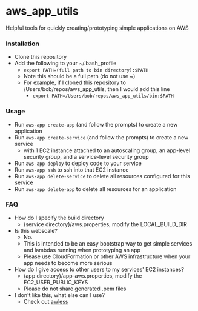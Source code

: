 # aws_app_utils
Helpful tools for quickly creating/prototyping simple applications on AWS

### Installation
* Clone this repository
* Add the following to your ~/.bash_profile
  * `export PATH=(full path to bin directory):$PATH`
  * Note this should be a full path (do not use ~)
  * For example, if I cloned this repository to /Users/bob/repos/aws_app_utils, then I would add this line
    * `export PATH=/Users/bob/repos/aws_app_utils/bin:$PATH`

### Usage

* Run `aws-app create-app` (and follow the prompts) to create a new application
* Run `aws-app create-service` (and follow the prompts) to create a new service
  * with 1 EC2 instance attached to an autoscaling group, an app-level security group, and a service-level security group
* Run `aws-app deploy` to deploy code to your service
* Run `aws-app ssh` to ssh into that EC2 instance
* Run `aws-app delete-service` to delete all resources configured for this service
* Run `aws-app delete-app` to delete all resources for an application

### FAQ

* How do I specify the build directory
  * (service directory)/aws.properties, modify the LOCAL_BUILD_DIR
* Is this webscale?
  * No.
  * This is intended to be an easy bootstrap way to get simple services and lambdas running when prototyping an app
  * Please use CloudFormation or other AWS infrastructure when your app needs to become more serious
* How do I give access to other users to my services' EC2 instances?
  * (app directory)/app-aws.properties, modify the EC2_USER_PUBLIC_KEYS
  * Please do not share generated .pem files
* I don't like this, what else can I use?
  * Check out [awless](https://github.com/wallix/awless)
